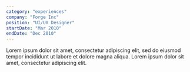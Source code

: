 ```yaml
---
category: "experiences"
company: "Forge Inc"
position: "UI/UX Designer"
startDate: "Mar 2010"
endDate: "Dec 2010"
---
```


Lorem ipsum dolor sit amet, consectetur adipiscing elit, sed do eiusmod tempor incididunt ut labore et dolore magna aliqua. Lorem ipsum dolor sit amet, consectetur adipiscing elit.
